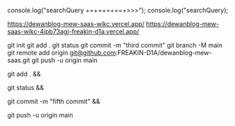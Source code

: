console.log("searchQuery +=+=+=+==+>>>");
console.log("searchQuery);

https://dewanblog-mew-saas-wikc.vercel.app/
https://dewanblog-mew-saas-wikc-4ipb73agj-freakin-d1a.vercel.app/

git init
git add .
git status
git commit -m "third commit"
git branch -M main
git remote add origin git@github.com:FREAKIN-D1A/dewanblog-mew-saas.git
git push -u origin main

git add . &&

git status &&

git commit -m "fifth commit" &&

git push -u origin main
